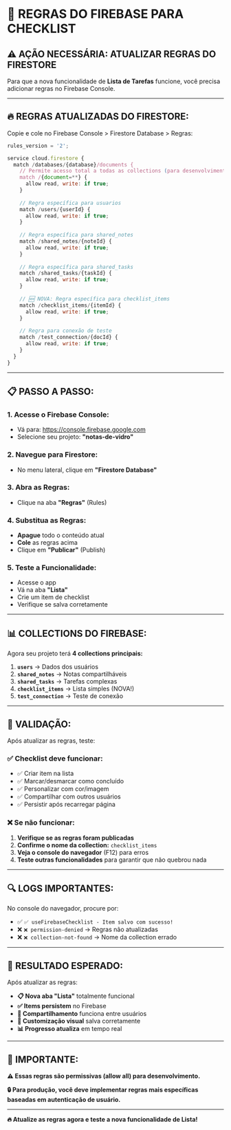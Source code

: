 # 🔧 REGRAS DO FIREBASE PARA CHECKLIST

## ⚠️ **AÇÃO NECESSÁRIA: ATUALIZAR REGRAS DO FIRESTORE**

Para que a nova funcionalidade de **Lista de Tarefas** funcione, você precisa adicionar regras no Firebase Console.

---

## 🔥 **REGRAS ATUALIZADAS DO FIRESTORE:**

Copie e cole no Firebase Console > Firestore Database > Regras:

```javascript
rules_version = '2';

service cloud.firestore {
  match /databases/{database}/documents {
    // Permite acesso total a todas as collections (para desenvolvimento)
    match /{document=**} {
      allow read, write: if true;
    }
    
    // Regra específica para usuarios
    match /users/{userId} {
      allow read, write: if true;
    }
    
    // Regra específica para shared_notes
    match /shared_notes/{noteId} {
      allow read, write: if true;
    }
    
    // Regra específica para shared_tasks
    match /shared_tasks/{taskId} {
      allow read, write: if true;
    }
    
    // 🆕 NOVA: Regra específica para checklist_items
    match /checklist_items/{itemId} {
      allow read, write: if true;
    }
    
    // Regra para conexão de teste
    match /test_connection/{docId} {
      allow read, write: if true;
    }
  }
}
```

---

## 📋 **PASSO A PASSO:**

### **1. Acesse o Firebase Console:**
- Vá para: https://console.firebase.google.com
- Selecione seu projeto: **"notas-de-vidro"**

### **2. Navegue para Firestore:**
- No menu lateral, clique em **"Firestore Database"**

### **3. Abra as Regras:**
- Clique na aba **"Regras"** (Rules)

### **4. Substitua as Regras:**
- **Apague** todo o conteúdo atual
- **Cole** as regras acima
- Clique em **"Publicar"** (Publish)

### **5. Teste a Funcionalidade:**
- Acesse o app
- Vá na aba **"Lista"**
- Crie um item de checklist
- Verifique se salva corretamente

---

## 📊 **COLLECTIONS DO FIREBASE:**

Agora seu projeto terá **4 collections principais:**

1. **`users`** → Dados dos usuários
2. **`shared_notes`** → Notas compartilháveis
3. **`shared_tasks`** → Tarefas complexas
4. **`checklist_items`** → Lista simples (NOVA!)
5. **`test_connection`** → Teste de conexão

---

## 🧪 **VALIDAÇÃO:**

Após atualizar as regras, teste:

### **✅ Checklist deve funcionar:**
- ✅ Criar item na lista
- ✅ Marcar/desmarcar como concluído
- ✅ Personalizar com cor/imagem
- ✅ Compartilhar com outros usuários
- ✅ Persistir após recarregar página

### **❌ Se não funcionar:**
1. **Verifique se as regras foram publicadas**
2. **Confirme o nome da collection:** `checklist_items`
3. **Veja o console do navegador** (F12) para erros
4. **Teste outras funcionalidades** para garantir que não quebrou nada

---

## 🔍 **LOGS IMPORTANTES:**

No console do navegador, procure por:
- ✅ `✅ useFirebaseChecklist - Item salvo com sucesso!`
- ❌ `❌ permission-denied` → Regras não atualizadas
- ❌ `❌ collection-not-found` → Nome da collection errado

---

## 🎯 **RESULTADO ESPERADO:**

Após atualizar as regras:
- **📋 Nova aba "Lista"** totalmente funcional
- **✅ Items persistem** no Firebase
- **👥 Compartilhamento** funciona entre usuários  
- **🎨 Customização visual** salva corretamente
- **📊 Progresso atualiza** em tempo real

---

## 🚨 **IMPORTANTE:**

**⚠️ Essas regras são permissivas (allow all) para desenvolvimento.**

**🔒 Para produção, você deve implementar regras mais específicas baseadas em autenticação de usuário.**

---

**🔥 Atualize as regras agora e teste a nova funcionalidade de Lista!**
